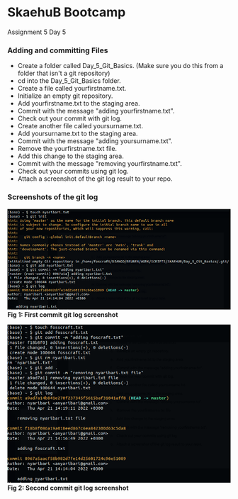 # SkaehuB Bootcamp

Assignment 5 Day 5

### Adding and committing Files

- Create a folder called Day_5_Git_Basics. (Make sure you do this from a folder
that isn't a git repository)
- cd into the Day_5_Git_Basics folder.
- Create a file called yourfirstname.txt.
- Initialize an empty git repository.
- Add yourfirstname.txt to the staging area.
- Commit with the message "adding yourfirstname.txt".
- Check out your commit with git log.
- Create another file called yoursurname.txt.
- Add yoursurname.txt to the staging area.
- Commit with the message "adding yoursurname.txt".
- Remove the yourfirstname.txt file.
- Add this change to the staging area.
- Commit with the message "removing yourfirstname.txt".
- Check out your commits using git log.
- Attach a screenshot of the git log result to your repo.


### Screenshots of the git log


![First commit git log screenshot](./first.png)
**Fig 1: First commit git log screenshot**

![Second commit git log screenshot](./second.png)
**Fig 2: Second commit git log screenshot**


